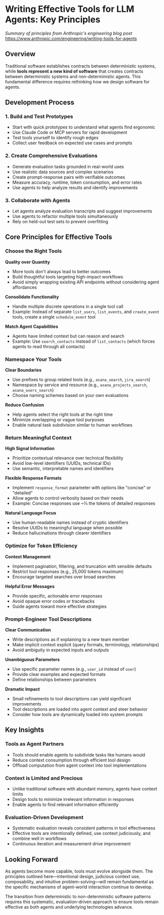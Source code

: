 # Writing Effective Tools for LLM Agents: Key Principles

*Summary of principles from Anthropic's engineering blog post*
https://www.anthropic.com/engineering/writing-tools-for-agents

## Overview

Traditional software establishes contracts between deterministic systems, while **tools represent a new kind of software** that creates contracts between deterministic systems and non-deterministic agents. This fundamental difference requires rethinking how we design software for agents.

## Development Process

### 1. Build and Test Prototypes
- Start with quick prototypes to understand what agents find ergonomic
- Use Claude Code or MCP servers for rapid development
- Test tools yourself to identify rough edges
- Collect user feedback on expected use cases and prompts

### 2. Create Comprehensive Evaluations
- Generate evaluation tasks grounded in real-world uses
- Use realistic data sources and complex scenarios
- Create prompt-response pairs with verifiable outcomes
- Measure accuracy, runtime, token consumption, and error rates
- Use agents to help analyze results and identify improvements

### 3. Collaborate with Agents
- Let agents analyze evaluation transcripts and suggest improvements
- Use agents to refactor multiple tools simultaneously
- Rely on held-out test sets to prevent overfitting

## Core Principles for Effective Tools

### Choose the Right Tools

**Quality over Quantity**
- More tools don't always lead to better outcomes
- Build thoughtful tools targeting high-impact workflows
- Avoid simply wrapping existing API endpoints without considering agent affordances

**Consolidate Functionality**
- Handle multiple discrete operations in a single tool call
- Example: Instead of separate `list_users`, `list_events`, and `create_event` tools, create a single `schedule_event` tool

**Match Agent Capabilities**
- Agents have limited context but can reason and search
- Example: Use `search_contacts` instead of `list_contacts` (which forces agents to read through all contacts)

### Namespace Your Tools

**Clear Boundaries**
- Use prefixes to group related tools (e.g., `asana_search`, `jira_search`)
- Namespace by service and resource (e.g., `asana_projects_search`, `asana_users_search`)
- Choose naming schemes based on your own evaluations

**Reduce Confusion**
- Help agents select the right tools at the right time
- Minimize overlapping or vague tool purposes
- Enable natural task subdivision similar to human workflows

### Return Meaningful Context

**High Signal Information**
- Prioritize contextual relevance over technical flexibility
- Avoid low-level identifiers (UUIDs, technical IDs)
- Use semantic, interpretable names and identifiers

**Flexible Response Formats**
- Implement `response_format` parameter with options like "concise" or "detailed"
- Allow agents to control verbosity based on their needs
- Example: Concise responses use ~⅓ the tokens of detailed responses

**Natural Language Focus**
- Use human-readable names instead of cryptic identifiers
- Resolve UUIDs to meaningful language when possible
- Reduce hallucinations through clearer identifiers

### Optimize for Token Efficiency

**Context Management**
- Implement pagination, filtering, and truncation with sensible defaults
- Restrict tool responses (e.g., 25,000 tokens maximum)
- Encourage targeted searches over broad searches

**Helpful Error Messages**
- Provide specific, actionable error responses
- Avoid opaque error codes or tracebacks
- Guide agents toward more effective strategies

### Prompt-Engineer Tool Descriptions

**Clear Communication**
- Write descriptions as if explaining to a new team member
- Make implicit context explicit (query formats, terminology, relationships)
- Avoid ambiguity in expected inputs and outputs

**Unambiguous Parameters**
- Use specific parameter names (e.g., `user_id` instead of `user`)
- Provide clear examples and expected formats
- Define relationships between parameters

**Dramatic Impact**
- Small refinements to tool descriptions can yield significant improvements
- Tool descriptions are loaded into agent context and steer behavior
- Consider how tools are dynamically loaded into system prompts

## Key Insights

### Tools as Agent Partners
- Tools should enable agents to subdivide tasks like humans would
- Reduce context consumption through efficient tool design
- Offload computation from agent context into tool implementations

### Context is Limited and Precious
- Unlike traditional software with abundant memory, agents have context limits
- Design tools to minimize irrelevant information in responses
- Enable agents to find relevant information efficiently

### Evaluation-Driven Development
- Systematic evaluation reveals consistent patterns in tool effectiveness
- Effective tools are intentionally defined, use context judiciously, and combine well in workflows
- Continuous iteration and measurement drive improvement

## Looking Forward

As agents become more capable, tools must evolve alongside them. The principles outlined here—intentional design, judicious context use, composability, and intuitive problem-solving—will remain fundamental as the specific mechanisms of agent-world interaction continue to develop.

The transition from deterministic to non-deterministic software patterns requires this systematic, evaluation-driven approach to ensure tools remain effective as both agents and underlying technologies advance.
